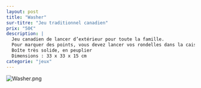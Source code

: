```yaml
---
layout: post
title: "Washer"
sur-titre: "Jeu traditionnel canadien"
prix: "50€"
description: |
  Jeu canadien de lancer d’extérieur pour toute la famille.
  Pour marquer des points, vous devez lancer vos rondelles dans la caisse, ou encore mieux, dans la boîte de conserve !
  Boîte très solide, en peuplier
  Dimensions : 33 x 33 x 15 cm
categorie: "jeux"
---
```

![Washer.png]({site.baseurl}/assets/img/posts/Washer.png)

